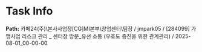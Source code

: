 # Task Info

**Path:** 카페24(주)\본사사업장\[CG]MI본부\창업센터\팀장 / jmpark05 / [284099] 가맹사업 리스크 관리 _ 센터장 방문_유선 소통 (우호도 증진을 위한 관계관리) / 2025-08-01_00-00-00

